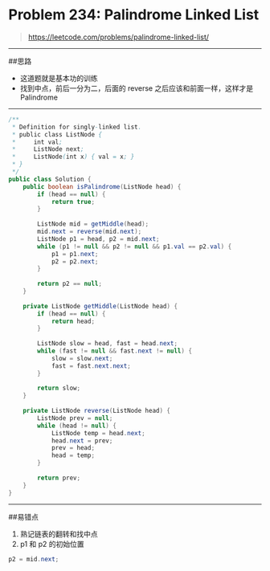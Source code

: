 # Problem 234: Palindrome Linked List


> https://leetcode.com/problems/palindrome-linked-list/

---------
##思路
* 这道题就是基本功的训练
* 找到中点，前后一分为二，后面的 reverse 之后应该和前面一样，这样才是 Palindrome

----------
```java
/**
 * Definition for singly-linked list.
 * public class ListNode {
 *     int val;
 *     ListNode next;
 *     ListNode(int x) { val = x; }
 * }
 */
public class Solution {
    public boolean isPalindrome(ListNode head) {
        if (head == null) {
            return true;
        }
        
        ListNode mid = getMiddle(head);
        mid.next = reverse(mid.next);
        ListNode p1 = head, p2 = mid.next;
        while (p1 != null && p2 != null && p1.val == p2.val) {
            p1 = p1.next;
            p2 = p2.next;
        }
        
        return p2 == null;
    }
    
    private ListNode getMiddle(ListNode head) {
        if (head == null) {
            return head;
        }
        
        ListNode slow = head, fast = head.next;
        while (fast != null && fast.next != null) {
            slow = slow.next;
            fast = fast.next.next;
        }
        
        return slow;
    }
    
    private ListNode reverse(ListNode head) {
        ListNode prev = null;
        while (head != null) {
            ListNode temp = head.next;
            head.next = prev;
            prev = head;
            head = temp;
        }
        
        return prev;
    }
}
```
------
##易错点
1. 熟记链表的翻转和找中点
2. p1 和 p2 的初始位置
```java
p2 = mid.next;
```
